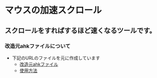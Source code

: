 # マウスの加速スクロール

## スクロールをすればするほど速くなるツールです。

### 改造元ahkファイルについて
- 下記のURLのファイルを元に作成しています
    - [改造元ahkファイル](http://mobitan.org/ahk/WheelAccel.ahk)
    - [使用方法](http://mobitan.org/ahk/WheelAccel.txt)
